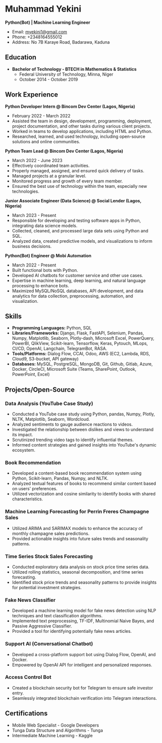 # Muhammad Yekini
**Python(Bot) | Machine Learning Engineer**
- Email: myekini1@gmail.com
- Phone: +2348164555012
- Address: No 7B Karaye Road, Badarawa, Kaduna

## Education
- **Bachelor of Technology - BTECH in Mathematics & Statistics**
  - Federal University of Technology, Minna, Niger
  - October 2014 - October 2019

## Work Experience

**Python Developer Intern @ Bincom Dev Center (Lagos, Nigeria)**
- February 2022 - March 2022
- Assisted the team in design, development, programming, deployment, project documentation, and other tasks during various client projects.
- Worked in teams to develop applications, including HTML and Python.
- Researched, learned, and used technology, including open-source solutions and online communities.

**Python Team Lead @ Bincom Dev Center (Lagos, Nigeria)**
- March 2022 - June 2023
- Effectively coordinated team activities.
- Properly managed, assigned, and ensured quick delivery of tasks.
- Managed projects at a granular level.
- Monitored progress and growth of every team member.
- Ensured the best use of technology within the team, especially new technologies.

**Junior Associate Engineer (Data Science) @ Social Lender (Lagos, Nigeria)**
- March 2023 - Present
- Responsible for developing and testing software apps in Python, integrating data science models.
- Collected, cleaned, and processed large data sets using Python and SQL.
- Analyzed data, created predictive models, and visualizations to inform business decisions.

**Python(Bot) Engineer @ Mobi Automation**
- March 2022 - Present
- Built functional bots with Python.
- Developed AI chatbots for customer service and other use cases.
- Expertise in machine learning, deep learning, and natural language processing to enhance bots.
- Maximized MySQL/NoSQL databases, API development, and data analytics for data collection, preprocessing, automation, and visualization.

## Skills
- **Programming Languages:** Python, SQL
- **Libraries/Frameworks:** Django, Flask, FastAPI, Selenium, Pandas, Numpy, Matplotlib, Seaborn, Plotly-dash, Microsoft Excel, PowerQuery, PowerBI, QlikView, Scikit-learn, Tensorflow, Keras, Pytouch, MLops, CI/CD, OpenAI, Langchain, TelegramBot, RASA.
- **Tools/Platforms:** Dialog Flow, CCAI, Odoo, AWS (EC2, Lambda, RDS, Cloud9, S3-bucket, API gateway)
- **Databases:** MySQL, PostgreSQL, MongoDB, Git, Github, Gitlab, Azure, Docker, CircleCI, Microsoft Suite (Teams, SharePoint, Outlook, PowerPoint, Excel)

## Projects/Open-Source
### Data Analysis (YouTube Case Study)
- Conducted a YouTube case study using Python, pandas, Numpy, Plotly, NLTK, Matplotlib, Seaborn, Wordcloud.
- Analyzed sentiments to gauge audience reactions to videos.
- Investigated the relationship between dislikes and views to understand its impact.
- Scrutinized trending video tags to identify influential themes.
- Informed content strategies and gained insights into YouTube's dynamic ecosystem.

### Book Recommendation
- Developed a content-based book recommendation system using Python, Scikit-learn, Pandas, Numpy, and NLTK.
- Analyzed textual features of books to recommend similar content based on users' preferences.
- Utilized vectorization and cosine similarity to identify books with shared characteristics.

### Machine Learning Forecasting for Perrin Freres Champagne Sales
- Utilized ARIMA and SARIMAX models to enhance the accuracy of monthly champagne sales predictions.
- Provided actionable insights into future sales trends and seasonality patterns.

### Time Series Stock Sales Forecasting
- Conducted exploratory data analysis on stock price time series data.
- Utilized rolling statistics, seasonal decomposition, and time series forecasting.
- Identified stock price trends and seasonality patterns to provide insights for potential investment strategies.

### Fake News Classifier
- Developed a machine learning model for fake news detection using NLP techniques and text classification algorithms.
- Implemented text preprocessing, TF-IDF, Multinomial Naive Bayes, and Passive Aggressive Classifier.
- Provided a tool for identifying potentially fake news articles.

### Support AI (Conversational Chatbot)
- Developed a cross-platform support bot using Dialog Flow, OpenAI, and Docker.
- Empowered by OpenAI API for intelligent and personalized responses.

### Access Control Bot
- Created a blockchain security bot for Telegram to ensure safe investor entry.
- Seamlessly integrated blockchain verification into Telegram interactions.

## Certifications
- Mobile Web Specialist - Google Developers
- Tunga Data Structure and Algorithms - Tunga
- Intermediate Machine Learning - Kaggle
